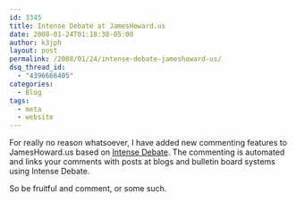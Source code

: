 ```yaml
---
id: 3345
title: Intense Debate at JamesHoward.us
date: 2008-01-24T01:18:38-05:00
author: k3jph
layout: post
permalink: /2008/01/24/intense-debate-jameshoward-us/
dsq_thread_id:
  - "4396666405"
categories:
  - Blog
tags:
  - meta
  - website
---
```


For really no reason whatsoever, I have added new commenting features to JamesHoward.us based on [Intense Debate](http://www.intensedebate.com).  The commenting is automated and links your comments with posts at blogs and bulletin board systems using Intense Debate.

So be fruitful and comment, or some such.
